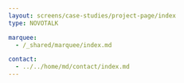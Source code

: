 ```yaml
---
layout: screens/case-studies/project-page/index
type: NOVOTALK

marquee:
  - /_shared/marquee/index.md

contact:
  - ../../home/md/contact/index.md
---
```

